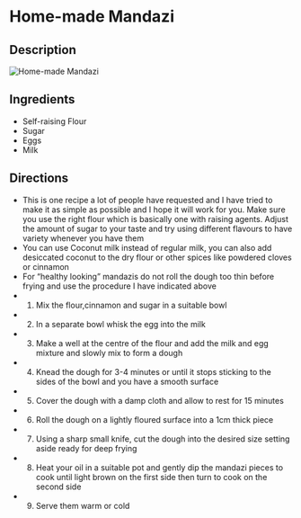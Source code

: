 # Home-made Mandazi

## Description
![Home-made Mandazi](https://www.themealdb.com/images/media/meals/thazgm1555350962.jpg "Home-made Mandazi")

## Ingredients
- Self-raising Flour
- Sugar
- Eggs
- Milk

## Directions
- This is one recipe a lot of people have requested and I have tried to make it as simple as possible and I hope it will work for you. Make sure you use the right flour which is basically one with raising agents. Adjust the amount of sugar to your taste and try using different flavours to have variety whenever you have them
- You can use Coconut milk instead of regular milk, you can also add desiccated coconut to the dry flour or other spices like powdered cloves or cinnamon
- For “healthy looking” mandazis do not roll the dough too thin before frying and use the procedure I have indicated above
- 1. Mix the flour,cinnamon and sugar in a suitable bowl
- 2. In a separate bowl whisk the egg into the milk
- 3. Make a well at the centre of the flour and add the milk and egg mixture and slowly mix to form a dough
- 4. Knead the dough for 3-4 minutes or until it stops sticking to the sides of the bowl and you have a smooth surface
- 5. Cover the dough with a damp cloth  and allow to rest for 15 minutes
- 6. Roll the dough on a lightly floured surface into a 1cm thick piece
- 7. Using a sharp small knife, cut the dough into the desired size setting aside ready for deep frying
- 8. Heat your oil in a suitable pot and gently dip the mandazi pieces to cook until light brown on the first side then turn to cook on the second side
- 9. Serve them warm or cold
